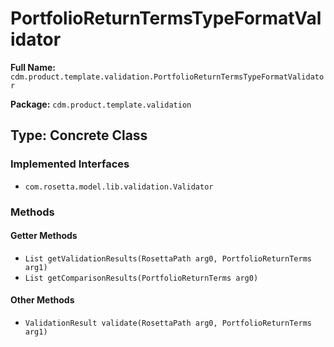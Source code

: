 # PortfolioReturnTermsTypeFormatValidator

**Full Name:** `cdm.product.template.validation.PortfolioReturnTermsTypeFormatValidator`

**Package:** `cdm.product.template.validation`

## Type: Concrete Class

### Implemented Interfaces

- `com.rosetta.model.lib.validation.Validator`

### Methods

#### Getter Methods

- `List getValidationResults(RosettaPath arg0, PortfolioReturnTerms arg1)`
- `List getComparisonResults(PortfolioReturnTerms arg0)`

#### Other Methods

- `ValidationResult validate(RosettaPath arg0, PortfolioReturnTerms arg1)`

